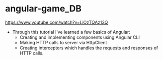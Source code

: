 # angular-game_DB

https://www.youtube.com/watch?v=LiOzTQAz13Q

- Through this tutorial I've learned a few basics of Angular:
    - Creating and implementing components using Angular CLI
    - Making HTTP calls to server via HttpClient
    - Creating interceptors which handles the requests and responses of HTTP calls.